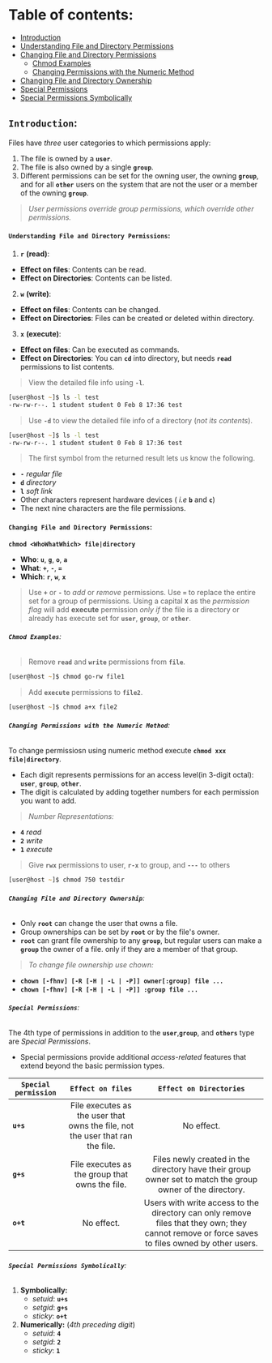 # **Table of contents**:
  - [Introduction](#introduction)
  - [Understanding File and Directory Permissions](#understanding-file-and-directory-permissions)
  - [Changing File and Directory Permissions](#changing-file-and-directory-permissions)
    - [Chmod Examples](#chmod-examples)
    - [Changing Permissions with the Numeric Method](#changing-permissions-with-numeric-method)
  - [Changing File and Directory Ownership](#changing-file-and-directory-ownership)
  - [Special Permissions](#special-permissions)
  - [Special Permissions Symbolically](#special-permissions-symbolically)

## **`Introduction`:**
Files have *three* user categories to which permissions apply:
1. The file is owned by a **`user`**.
2. The file is also owned by a single **`group`**.
3. Different permissions can be set for the owning user, the owning **`group`**, and for all **`other`** users on the system that are not the user or a member of the owning **`group`**.

>  *User permissions override group permissions, which override other permissions.*

#### **`Understanding File and Directory Permissions`:**

1. **`r`** **(read)**:
  - **Effect on files**: Contents can be read.
  - **Effect on Directories**: Contents can be listed.

2. **`w`** **(write)**:
  - **Effect on files**: Contents can be changed.
  - **Effect on Directories**: Files can be created or deleted within directory.

3. **`x`** **(execute)**:
  - **Effect on files**: Can be executed as commands.
  - **Effect on Directories**: You can **`cd`** into directory, but needs **`read`** permissions to list contents.

> View the detailed file info using **`-l`**.

```zsh
[user@host ~]$ ls -l test
-rw-rw-r--. 1 student student 0 Feb 8 17:36 test
```

> Use **`-d`** to view the detailed file info of a directory (*not its contents*).

```zsh
[user@host ~]$ ls -l test
-rw-rw-r--. 1 student student 0 Feb 8 17:36 test
```

> The first symbol from the returned result lets us know the following.

- **`-`**  *regular file*
- **`d`** *directory*
- **`l`**  *soft link*
- Other characters represent hardware devices ( *i.e* **`b`** and **`c`**) 
- The next nine characters are the file permissions.

#### **`Changing File and Directory Permissions`**:

**`chmod <WhoWhatWhich> file|directory`**

- **Who**: **`u`**, **`g`**, **`o`**, **`a`** 
- **What**: **`+`**, **`-`**, **`=`** 
- **Which**: **`r`**, **`w`**, **`x`** 

> Use **`+`** or **`-`** to *add* or *remove* permissions. Use **`=`** to replace the entire set for a group of permissions.
> Using a capital **`X`** as the *permission flag* will add **execute** permission *only if* the file is a directory or already has execute set for **`user`**, **`group`**, or **`other`**.

###### **`Chmod Examples`**:

> Remove **`read`** and **`write`** permissions from **`file`**.

```zsh
[user@host ~]$ chmod go-rw file1
```

> Add **`execute`** permissions to **`file2`**.

```zsh
[user@host ~]$ chmod a+x file2
```

###### **`Changing Permissions with the Numeric Method`**:

To change permissiosn using numeric method execute **`chmod xxx file|directory`**.
- Each digit represents permissions for an access level(in 3-digit octal): **`user`**, **`group`**, **`other`**.
- The digit is calculated by adding together numbers for each permission you want to add.

> *Number Representations:*
 - **`4`** *read*
 - **`2`** *write*
 - **`1`** *execute*


 > Give **`rwx`** permissions to user, **`r-x`** to group, and **`---`** to others

 ```zsh
[user@host ~]$ chmod 750 testdir
 ```

###### **`Changing File and Directory Ownership`**:

- Only **`root`** can change the user that owns a file. 
- Group ownerships can be set by **`root`** or by the file's owner. 
- **`root`** can grant file ownership to any **`group`**, but regular users can make a **`group`** the owner of a file. only if they are a member of that group.

> *To change file ownership use chown:*
  - **`chown [-fhnv] [-R [-H | -L | -P]] owner[:group] file ...`**
  - **`chown [-fhnv] [-R [-H | -L | -P]] :group file ...`**


###### **`Special Permissions`**:

The 4th type of permissions in addition to the **`user`**,**`group`**, and **`others`** type are *Special Permissions*.
-  Special permissions provide additional *access-related* features that extend beyond the basic permission types. 



| **`Special permission`** |     **`Effect on files`**                             |     **`Effect on Directories`**        | 
|--------------------------|:-----------------------------------------------------:|:----------------------:|
| **`u+s `**               |   File executes as the user that owns the file, not the user that ran the file.             |    No effect.                    |
| **`g+s`**                |    File executes as the group that owns the file.   |    Files newly created in the directory have their group owner set to match the group owner of the directory.                    |              
| **`o+t`**                |   No effect. |           Users with write access to the directory can only remove files that they own; they cannot remove or force saves to files owned by other users.            |

###### **`Special Permissions Symbolically`**:

1. **Symbolically:** 
    - *setuid*: **`u+s`**
    - *setgid*: **`g+s`** 
    - *sticky*: **`o+t`**
2. **Numerically:** (*4th preceding digit*)
    - *setuid*: **`4`** 
    - *setgid*: **`2`**
    - *sticky*: **`1`**
